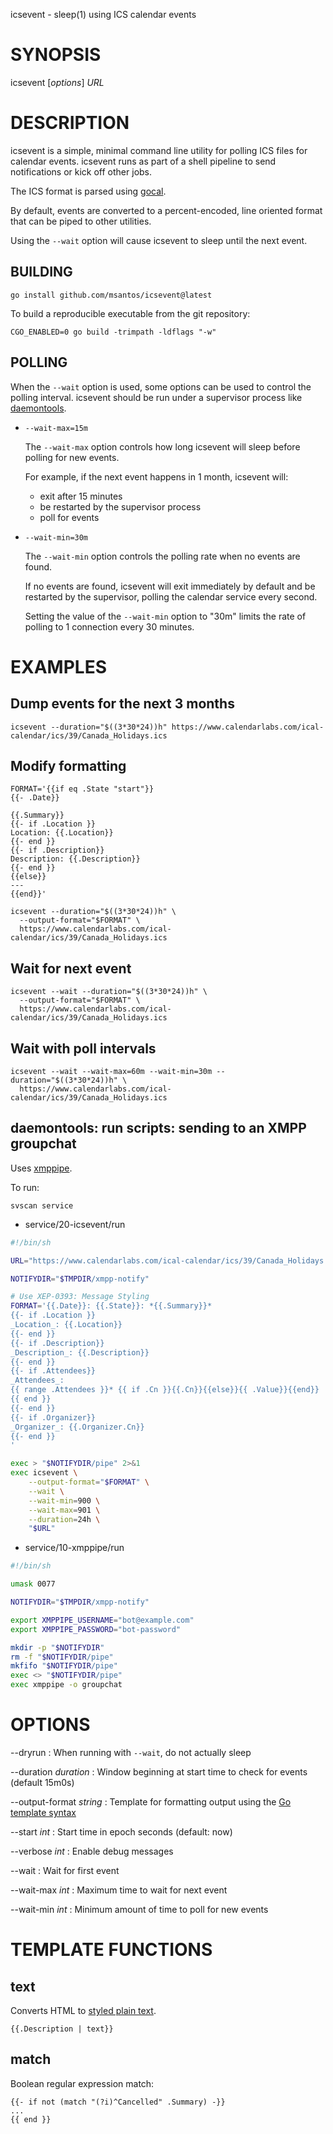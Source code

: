 icsevent - sleep(1) using ICS calendar events

# SYNOPSIS

icsevent [*options*] *URL*

# DESCRIPTION

icsevent is a simple, minimal command line utility for polling ICS files
for calendar events. icsevent runs as part of a shell pipeline to send
notifications or kick off other jobs.

The ICS format is parsed using [gocal](https://github.com/apognu/gocal).

By default, events are converted to a percent-encoded, line oriented
format that can be piped to other utilities.

Using the `--wait` option will cause icsevent to sleep until the next
event.

## BUILDING

```
go install github.com/msantos/icsevent@latest
```

To build a reproducible executable from the git repository:

```
CGO_ENABLED=0 go build -trimpath -ldflags "-w"
```

## POLLING

When the `--wait` option is used, some options can be used to control the
polling interval. icsevent should be run under a supervisor process
like [daemontools](https://cr.yp.to/daemontools.html).

* `--wait-max=15m`

  The `--wait-max` option controls how long icsevent will sleep before
  polling for new events.

  For example, if the next event happens in 1 month, icsevent will:

  * exit after 15 minutes
  * be restarted by the supervisor process
  * poll for events

* `--wait-min=30m`

  The `--wait-min` option controls the polling rate when no events
  are found.

  If no events are found, icsevent will exit immediately by default and
  be restarted by the supervisor, polling the calendar service every second.

  Setting the value of the `--wait-min` option to "30m" limits the rate
  of polling to 1 connection every 30 minutes.

# EXAMPLES

## Dump events for the next 3 months

```
icsevent --duration="$((3*30*24))h" https://www.calendarlabs.com/ical-calendar/ics/39/Canada_Holidays.ics
```

## Modify formatting

```
FORMAT='{{if eq .State "start"}}
{{- .Date}}

{{.Summary}}
{{- if .Location }}
Location: {{.Location}}
{{- end }}
{{- if .Description}}
Description: {{.Description}}
{{- end }}
{{else}}
---
{{end}}'

icsevent --duration="$((3*30*24))h" \
  --output-format="$FORMAT" \
  https://www.calendarlabs.com/ical-calendar/ics/39/Canada_Holidays.ics
```

## Wait for next event

```
icsevent --wait --duration="$((3*30*24))h" \
  --output-format="$FORMAT" \
  https://www.calendarlabs.com/ical-calendar/ics/39/Canada_Holidays.ics
```

## Wait with poll intervals

```
icsevent --wait --wait-max=60m --wait-min=30m --duration="$((3*30*24))h" \
  https://www.calendarlabs.com/ical-calendar/ics/39/Canada_Holidays.ics
```

## daemontools: run scripts: sending to an XMPP groupchat

Uses [xmppipe](https://github.com/msantos/xmppipe).

To run:

```
svscan service
```

* service/20-icsevent/run

```bash
#!/bin/sh

URL="https://www.calendarlabs.com/ical-calendar/ics/39/Canada_Holidays.ics"

NOTIFYDIR="$TMPDIR/xmpp-notify"

# Use XEP-0393: Message Styling
FORMAT='{{.Date}}: {{.State}}: *{{.Summary}}*
{{- if .Location }}
_Location_: {{.Location}}
{{- end }}
{{- if .Description}}
_Description_: {{.Description}}
{{- end }}
{{- if .Attendees}}
_Attendees_:
{{ range .Attendees }}* {{ if .Cn }}{{.Cn}}{{else}}{{ .Value}}{{end}}
{{ end }}
{{- end }}
{{- if .Organizer}}
_Organizer_: {{.Organizer.Cn}}
{{- end }}
'

exec > "$NOTIFYDIR/pipe" 2>&1
exec icsevent \
    --output-format="$FORMAT" \
    --wait \
    --wait-min=900 \
    --wait-max=901 \
    --duration=24h \
    "$URL"
```

* service/10-xmppipe/run

```bash
#!/bin/sh

umask 0077

NOTIFYDIR="$TMPDIR/xmpp-notify"

export XMPPIPE_USERNAME="bot@example.com"
export XMPPIPE_PASSWORD="bot-password"

mkdir -p "$NOTIFYDIR"
rm -f "$NOTIFYDIR/pipe"
mkfifo "$NOTIFYDIR/pipe"
exec <> "$NOTIFYDIR/pipe"
exec xmppipe -o groupchat
```

# OPTIONS

--dryrun
: When running with `--wait`, do not actually sleep

--duration *duration*
: Window beginning at start time to check for events (default 15m0s)

--output-format *string*
: Template for formatting output using the [Go template
syntax](https://golang.org/pkg/text/template/)

--start *int*
: Start time in epoch seconds (default: now)

--verbose *int*
: Enable debug messages

--wait
: Wait for first event

--wait-max *int*
: Maximum time to wait for next event

--wait-min *int*
: Minimum amount of time to poll for new events

# TEMPLATE FUNCTIONS

## text

Converts HTML to [styled plain text](https://xmpp.org/extensions/xep-0393.html).

```
{{.Description | text}}
```

## match

Boolean regular expression match:

```
{{- if not (match "(?i)^Cancelled" .Summary) -}}
...
{{ end }}
```
